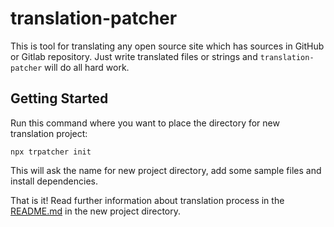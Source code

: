 # translation-patcher

This is tool for translating any open source site which has sources in GitHub or Gitlab repository. Just write translated files or strings and `translation-patcher` will do all hard work.

## Getting Started

Run this command where you want to place the directory for new translation project:

```shell
npx trpatcher init
```

This will ask the name for new project directory, add some sample files and install dependencies.

That is it! Read further information about translation process in the [README.md](https://github.com/AlexxNB/translation-patcher/blob/master/template/README.md) in the new project directory.